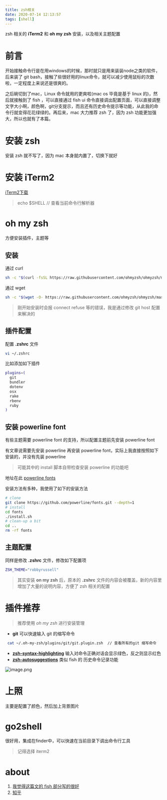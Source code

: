 ```yaml
---
title: zsh相关
date: 2020-07-14 12:13:57
tags: [shell]
---
```


zsh 相关的 **iTerm2** 和 **oh my zsh** 安装，以及相关主题配置

<!--more-->

# 前言 #

开始接触命令行是在用windows的时候，那时就只是用来装装node之类的软件，后来装了 git bash，接触了些很好用的linux命令，就可以减少使用鼠标的次数啦，一定程度上来说还是很爽的。

之后碗切到了mac，Linux 命令就用的更爽啦(mac os 毕竟是基于 linux 的)，然后就接触到了 fish ，可以直接通过 fish ui 命令直接调出配置页面，可以直接调整文字大小啊，颜色啊，git分支提示，而且还有历史命令提示等功能，从此我的命令行就变得花花绿绿的。再后来，mac 大力推荐 zsh 了，因为 zsh 功能更加强大，所以也就有了本篇。

# 安装 zsh #
安装 zsh 就不写了，因为 mac 本身就内置了，切换下就好

# 安装 **iTerm2** #

[iTerm2下载](https://www.iterm2.com/)

> echo $SHELL  // 查看当前命令行解析器

# oh my zsh #

方便安装插件，主题等

## 安装 ##

通过 curl
```bash
sh -c "$(curl -fsSL https://raw.githubusercontent.com/ohmyzsh/ohmyzsh/master/tools/install.sh)"
```
通过 wget
```bash
sh -c "$(wget -O- https://raw.githubusercontent.com/ohmyzsh/ohmyzsh/master/tools/install.sh)"
```

> 刚开始安装时会报 connect refuse 等的错误，我是通过修改 git host 配置来解决的

## 插件配置 ##
配置 **.zshrc** 文件
```bash
vi ~/.zshrc
```
比如添加如下插件
```bash
plugins=(
  git
  bundler
  dotenv
  osx
  rake
  rbenv
  ruby
)
```
## 安装 powerline font ##

有些主题需要 powerline font 的支持，所以配置主题前先安装 powerline font

有文章说需要先安装 powerline 再安装 powerline font，实际上我直接按照如下安装的，并没有先装 powerline

> 可能其中的 install 脚本自带检查安装 powerline 的功能吧

地址在此 [powerline fonts](https://github.com/powerline/fonts)

安装方法有多种，我使用了如下的安装方法

```bash
# clone
git clone https://github.com/powerline/fonts.git --depth=1
# install
cd fonts
./install.sh
# clean-up a bit
cd ..
rm -rf fonts
```

## 主题配置 ##
同样是修改 **.zshrc** 文件，修改如下配置项

```bash
ZSH_THEME="robbyrussell"
```
> 其实安装 **on my zsh** 后，原本的 **.zshrc** 文件的内容会被覆盖，新的内容里增加了大量的说明内容，方便了 zsh 相关的配置

# 插件推荐 #

> 推荐使用 *oh my zsh* 进行安装管理

* **git** 可以快速输入 git 的缩写命令

```bash
 cat ~/.oh-my-zsh/plugins/git/git.plugin.zsh  // 查看所有的git 缩写命令
```

* **[zsh-syntax-highlighting](https://github.com/zsh-users/zsh-syntax-highlighting)** 输入对命令正确对话会显示绿色，反之则显示红色
* **[zsh-autosuggestions](https://github.com/zsh-users/zsh-autosuggestions)** 类似 fish 的 历史命令记录功能

![image.png](https://i.loli.net/2020/07/18/uqnvWVCp7IFyG9l.png)

# 上照 #

主要是配置了颜色，然后加上背景图片



# go2shell #

很好用，集成在finder中，可以快速在当前目录下调出命令行工具

> 记得选择 iterm2

# about #

1. [我觉得这篇文的 fish 部分写的很好](https://zhuanlan.zhihu.com/p/103672631)
2. [知乎](https://zhuanlan.zhihu.com/p/37195261)